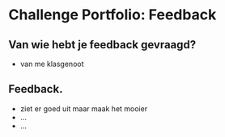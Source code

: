 # Challenge Portfolio: Feedback

##  Van wie hebt je feedback gevraagd?  
- van me klasgenoot

## Feedback.

- ziet er goed uit maar maak het mooier
- ...
- ...